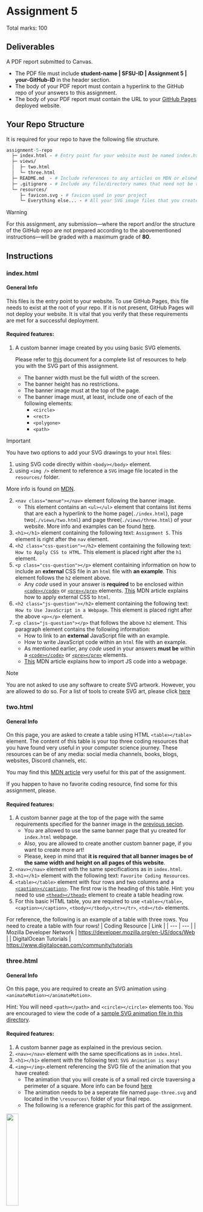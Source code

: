 # Assignment 5
Total marks: 100 
## Deliverables
A PDF report submitted to Canvas.
- The PDF file must include **student-name | SFSU-ID | Assignment 5 | your-GitHub-ID** in the header section.
- The body of your PDF report must contain a hyperlink to the GitHub repo of your answers to this assignment.
- The body of your PDF report must contain the URL to your [GitHub Pages](https://docs.github.com/en/pages/getting-started-with-github-pages/creating-a-github-pages-site)
deployed website.
## Your Repo Structure
It is required for your repo to have the following file structure. 
```graphql
assignment-5-repo 
  ├─ index.html - # Entry point for your website must be named index.html
  ├─ views/  
  │  ├─ two.html 
  │  └─ three.html
  ├─ README.md  - # Include references to any articles on MDN or elsewhere that you used for this assignment.
  ├─ .gitignore - # Include any file/directory names that need not be tracked such as test, .vscode, etc.
  └─ resources/ 
     ├─ favicon.svg - # favicon used in your project
     └─ Everything else... - # All your SVG image files that you create will be in in this directory
```
> [!WARNING]
> For this assignment, any submission&mdash;where the report and/or the structure of the GitHub repo are not prepared according to the abovementioned instructions&mdash;will be graded with a maximum grade of **80**.
## Instructions
### index.html
#### General Info

This files is the entry point to your website. To use GitHub Pages, this file needs to exist at the root of your repo. If it is not present, GitHub Pages will not deploy your website.
It is vital that you verify that these requirements are met for a successful deployment.  

#### Required features: 
1. A custom banner image created by you using basic SVG elements.

    Please refer to [this](assignment-5/svgREADME.md) document for a complete list of resources to help you with the SVG part of this assignment. 
    - The banner width must be the full width of the screen.
    - The banner height has no restrictions.
    - The banner image must at the top of the page.
    - The banner image must, at least, include one of each of the following elements:
        - ```<circle>```
        - ```<rect>```
        - ```<polygone>```
        - ```<path>```
> [!IMPORTANT]
> You have two options to add your SVG drawings to your ```html``` files:
> 1.  using SVG code directly within ```<body></body>``` element.
> 2.  using ```<img />``` element to reference a ```SVG``` image file located in the ```resources/``` folder.
>    
> More info is found on [MDN](https://developer.mozilla.org/en-US/docs/Learn/HTML/Multimedia_and_embedding/Adding_vector_graphics_to_the_Web).
2.  ```<nav class="menue"></nav>``` element following the banner image.
    -  This element contains an ```<ul></ul>``` element that contains list items that are each a hyperlink to the home page(```./index.html```), page two(```./views/two.html```) and page three(```./views/three.html```) of your website. More info and examples can be found [here](https://developer.mozilla.org/en-US/play).
3.  ```<h1></h1>``` element containing the following text: `Assignment 5`. This element is right after the ```nav``` element.
4.  ```<h2 class="css-question"></h2>``` element containing the following text: `How to Apply CSS to HTML`. This element is placed right after the ```h1``` element. 
5.  ```<p class="css-question"></p>``` element containing information on how to include an **external** CSS file in an ```html``` file with **an example**. This element follows the ```h2``` element above.
    -  Any _code_ used in your answer is **required** to be enclosed within [```<code></code>```](https://developer.mozilla.org/en-US/docs/Web/HTML/Element/code) or [```<pre></pre>```](https://developer.mozilla.org/en-US/docs/Web/HTML/Element/pre) elements. [This](https://developer.mozilla.org/en-US/docs/Learn/CSS/First_steps/How_CSS_is_structured) MDN article explains how to apply external CSS to ```html```.
6. ```<h2 class="js-question"></h2>``` element containing the following text: `How to Use JavaScript in a Webpage`. This element is placed right after the above ```<p></p>``` element.
7. ```<p class="js-question"></p>``` that follows the above ```h2``` element. This paragraph element contains the following information:
    - How to link to an **external** JavaScript file with an example.
    - How to write JavaScript code within an ```html``` file with an example.
    - As mentioned earlier, any _code_ used in your answers **must be** within a [```<code></code>```](https://developer.mozilla.org/en-US/docs/Web/HTML/Element/code) or [```<pre></pre>```](https://developer.mozilla.org/en-US/docs/Web/HTML/Element/pre) elements.
    - [This](https://developer.mozilla.org/en-US/docs/Learn/HTML/Howto/Use_JavaScript_within_a_webpage) MDN article explains how to import JS code into a webpage. 
> [!NOTE]
> You are not asked to use any software to create SVG artwork. However, you are allowed to do so.
> For a list of tools to create SVG art, please click [here](https://developer.mozilla.org/en-US/docs/Web/SVG/Tutorial/Tools_for_SVG)

### two.html
#### General Info
On this page, you are asked to create a table using HTML ```<table></table>``` element. The content of this table is your top three coding resources that you have found very useful in your computer science journey. These resources can be of any media: social media channels, books, blogs, websites, Discord channels, etc.

You may find this [MDN article](https://developer.mozilla.org/en-US/docs/Learn/HTML/Tables/Basics) very useful for this pat of the assignment.

If you happen to have no favorite coding resource, find some for this assignment, please.

#### Required features:
1.  A custom banner page at the top of the page with the same requirements specified for the banner image in the [previous secion](https://github.com/nina-mir/CSC317-assignments/blob/main/assignment-5/READme.md#indexhtml).
    -  You are allowed to use the same banner page that yu created for ```index.html``` webpage.
    -  Also, you are allowed to create another custom banner page, if you want to create more art!
    -  Please, keep in mind that **it is required that all banner images be of the same width and height on all pages of this website**.
2.   ```<nav></nav>``` element with the same specifications as in ```index.html```.
3.  ```<h1></h1>``` element with the following text: `Favorite Coding Resources`.
4.   ```<table></table>``` element with four rows and two columns and a [```<caption></caption>```](https://developer.mozilla.org/en-US/docs/Web/HTML/Element/caption). The first row is the heading of this table. Hint: you need to use [```<thead></thead>```](https://developer.mozilla.org/en-US/docs/Web/HTML/Element/thead) element to create a table heading row.
5.    For this basic HTML table, you are required to use ```<table></table>```, ```<caption></caption>```, ```<tbody></tbody>```,```<tr></tr>```, ```<td></td>``` elements.

For reference, the following is an example of a table with three rows. You need to create a table with four rows! 
|  Coding Resource | Link |
| --- | --- |
| Mozilla Developer Network | https://developer.mozilla.org/en-US/docs/Web |
| DigitalOcean Tutorials | https://www.digitalocean.com/community/tutorials 

### three.html
#### General Info
On this page, you are required to create an SVG animation using ```<animateMotion></animateMotion>```. 


Hint: You  will need ```<path></path>``` and ```<circle></circle>``` elements too. You are encouraged to view the code of a [sample SVG animation file in this directory](https://github.com/nina-mir/CSC317-assignments/blob/main/assignment-5/animation_example.svg).
#### Required features:
1. A custom banner page as explained in the previous secion.
2.   ```<nav></nav>``` element with the same specifications as in ```index.html```.
3. ```<h1></h1>``` element with the following text: `SVG Animation is easy!`
4. ```<img></img>```.element referencing the SVG file of the animation that you have created:
    - The animation that you will create is of a small red circle traversing a perimeter of a square. More info can be found [here](./svgREADME.md)
    - The animation needs to be a seperate file named ```page-three.svg``` and located in the ```\resources\``` folder of your final repo.
    - The following is a reference graphic for this part of the assignment.

<p align="left">  
  <img src="https://github.com/nina-mir/CSC317-assignments/blob/35bc85209121f16a9ccd41e9aa5d0b5be774a2a5/assignment-5/svgAnimationCSC317_HW_5.gif" width="25%"></img>
</p>

#### Optional feature:
-  You are encouraged to include a personal SVG artwork after the required animation on this page.
-  ***The top three SVG artwork, chosen by the instructor, will be featured on CSC317-04 main Canvas page for the entirety of March 2024.***
### favicon.svg
#### General Info
Per [MDN](https://developer.mozilla.org/en-US/docs/Glossary/Favicon):

>   A favicon (favorite icon) is a tiny icon included along with a website, which is displayed in places like the browser's address bar, page tabs and bookmarks menu.
>   It is a usually a high-contrast image. There are free tools to create a favicon.


For a long time, SVG files could not be used as favicons since it was not supported by web browsers. However, it is now widely supported by different browsers. You are asked to create a high-contrast (e.g., black & white) favicon.svg file in this part of the assignment using your own drawings or any tool.


To include the favicon.svg in your website, you need to include the following in the <head></head> of each of your html files:

```<link rel="icon" href="path-to-your-favicon.svg" type="image/svg+xml">```

Don't forget to update the relative path to your favicon.svg in the above code snippet. 

A few helpful resources on favicon: 
-  [SVG, Favicons, and All the Fun Things We Can Do With Them](https://css-tricks.com/svg-favicons-and-all-the-fun-things-we-can-do-with-them/)
-  [Bilding an adaptive favicon](https://web.dev/articles/building/an-adaptive-favicon#:~:text=This%20means%20if%20an%20SVG,light%20and%20dark%20user%20preferences.)

### Deployment

I did a demo during Feb.22 session on how to deploy a repo of a static website on GitHub to the internet using GitHub Pages. 

A detailed guide with graphics can be found on [GitHub Docs](https://docs.github.com/en/pages/getting-started-with-github-pages/creating-a-github-pages-site).

### Some Tips about this Assignment

You are welcome to go about doing this assignment in whatever way you'd like to do. Here are some general tips on how to go about doing this assignment that you may find helpful:

- As in any multi-part project, break the project into the most essential parts and start with them.
- After setting up the skeleton of the project, start working on required detailes for each page.

  
For example: 

1. Create a local project folder on your local computer that matches the file tree structure that is mentioned at the top of this file.
2. The files you are creating in the step above should only be empty file but with the required ```file-name.suffix``` and directory names.
3. Then, initiate a Git repo in your local project directory to track the needed files.
4. Connect the local project directory to a remote repo on GitHub.com. This process is explained in detail in Feb.15.slides.pdf on Canvas.
5. After successfully setting up your remote repo, it is now time to get to code the required features of each page of this website.
6. You should first do all that is not SVG related. The reason I suggest that is because the SVG parts may take more time to finish.
7. Anything that is not SVG related is much easier to finish. For example, adding a heading(```<h1></h1>```) or a paragraph (```<p></p>```) element to a webpage can be done in less than a 1 minute!
8. Finally, make a habit of commiting your progress with meaningful messages (```git commit -m "concise-message"```) and pushing it to your repo as often as you make progress with this assignment.
9. Ask your questions in the discord channel for this assignment with clear explanations and any relevant code or error message. Questions that lack clarity or supporting code are not fun to answer for anyone! **Happy Coding!**   
